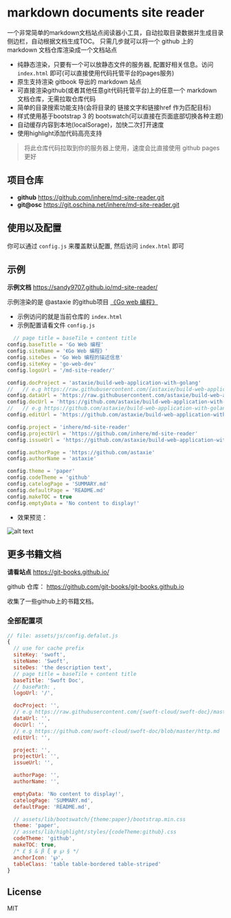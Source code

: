 # markdown documents site reader

一个非常简单的markdown文档站点阅读器小工具，自动拉取目录数据并生成目录侧边栏，自动根据文档生成TOC。
只需几步就可以将一个 github 上的 markdown 文档仓库渲染成一个文档站点

- 纯静态渲染，只要有一个可以放静态文件的服务器, 配置好相关信息。访问 `index.html` 即可(可以直接使用代码托管平台的pages服务)
- 原生支持渲染 gitbook 导出的 markdown 站点
- 可直接渲染github(或者其他任意git代码托管平台)上的任意一个 markdown 文档仓库，无需拉取仓库代码
- 简单的目录搜索功能支持(会将目录的 链接文字和链接href 作为匹配目标)
- 样式使用基于bootstrap 3 的 bootswatch(可以直接在页面底部切换各种主题)
- 自动缓存内容到本地(localSorage)，加快二次打开速度
- 使用highlight添加代码高亮支持

> 将此仓库代码拉取到你的服务器上使用，速度会比直接使用 github pages更好

## 项目仓库

- **github** https://github.com/inhere/md-site-reader.git
- **git@osc** https://git.oschina.net/inhere/md-site-reader.git

## 使用以及配置

你可以通过 `config.js` 来覆盖默认配置, 然后访问 `index.html` 即可

## 示例

**示例文档** https://sandy9707.github.io/md-site-reader/

示例渲染的是 @astaxie 的github项目 [《Go web 编程》](https://github.com/astaxie/build-web-application-with-golang)

- 示例访问的就是当前仓库的 `index.html`
- 示例配置请看文件 `config.js`

```js
  // page title = baseTile + content title
config.baseTitle = 'Go Web 编程'
config.siteName = '《Go Web 编程》'
config.siteDes = 'Go Web 编程的描述信息'
config.siteKey = 'go-web-dev'
config.logoUrl = '/md-site-reader/'

config.docProject = 'astaxie/build-web-application-with-golang'
//   // e.g https://raw.githubusercontent.com/{astaxie/build-web-application-with-golang}/master/{beanfactory.md}
config.dataUrl = 'https://raw.githubusercontent.com/astaxie/build-web-application-with-golang/master/zh/'
config.docUrl = 'https://github.com/astaxie/build-web-application-with-golang'
//   // e.g https://github.com/astaxie/build-web-application-with-golang/edit/master/http.md
config.editUrl = 'https://github.com/astaxie/build-web-application-with-golang/edit/master'

config.project = 'inhere/md-site-reader'
config.projectUrl = 'https://github.com/inhere/md-site-reader'
config.issueUrl = 'https://github.com/astaxie/build-web-application-with-golang/issues'

config.authorPage = 'https://github.com/astaxie'
config.authorName = 'astaxie'

config.theme = 'paper'
config.codeTheme = 'github'
config.catelogPage = 'SUMMARY.md'
config.defaultPage = 'README.md'
config.makeTOC = true
config.emptyData = 'No content to display!'
```

- 效果预览：

![alt text](assets/images/20170916-115623.jpg "example")

## 更多书籍文档

**请看站点** https://git-books.github.io/

github 仓库： https://github.com/git-books/git-books.github.io

收集了一些github上的书籍文档。 

### 全部配置项

```js
// file: assets/js/config.defalut.js
{
  // use for cache prefix
  siteKey: 'swoft',
  siteName: 'Swoft',
  siteDes: 'the description text',
  // page title = baseTile + content title
  baseTitle: 'Swoft Doc',
  // basePath: ,
  logoUrl: '/',

  docProject: '',
  // e.g https://raw.githubusercontent.com/{swoft-cloud/swoft-doc}/master/{beanfactory.md}
  dataUrl: '',
  docUrl: '',
  // e.g https://github.com/swoft-cloud/swoft-doc/blob/master/http.md
  editUrl: '',

  project: '',
  projectUrl: '',
  issueUrl: '',

  authorPage: '',
  authorName: '',

  emptyData: 'No content to display!',
  catelogPage: 'SUMMARY.md',
  defaultPage: 'README.md',

  // assets/lib/bootswatch/{theme:paper}/bootstrap.min.css
  theme: 'paper',
  // assets/lib/highlight/styles/{codeTheme:github}.css
  codeTheme: 'github',
  makeTOC: true,
  /* £ $ & β ξ ψ ℘ § */
  anchorIcon: '℘',
  tableClass: 'table table-bordered table-striped'
}
```

## License

MIT
